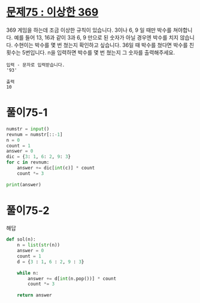# [문제75 : 이상한 369](https://www.notion.so/75-369-0a4856f5fdcd44d99b4a03f8c5f46704)

369 게임을 하는데 조금 이상한 규칙이 있습니다. 3이나 6, 9 일 때만 박수를 쳐야합니다. 예를 들어 13, 16과 같이 3과 6, 9 만으로 된 숫자가 아닐 경우엔 박수를 치지 않습니다.
수현이는 박수를 몇 번 쳤는지 확인하고 싶습니다. 36일 때 박수를 쳤다면 박수를 친 횟수는 5번입니다.
n을 입력하면 박수를 몇 번 쳤는지 그 숫자를 출력해주세요.

    입력 - 문자로 입력받습니다.
    '93'

    출력
    10

# 풀이75-1

``` python
numstr = input()
revnum = numstr[::-1]
n = 0
count = 1
answer = 0
dic = {3: 1, 6: 2, 9: 3}
for c in revnum:
    answer += dic[int(c)] * count
    count *= 3
        
print(answer)
```

# 풀이75-2

해답

``` python
def sol(n):
    n = list(str(n))
    answer = 0
    count = 1
    d = {3 : 1, 6 : 2, 9 : 3}
    
    while n:
        answer += d[int(n.pop())] * count
        count *= 3
        
    return answer
```